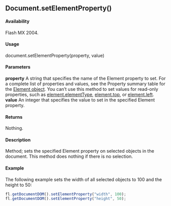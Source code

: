 ## Document.setElementProperty()

#### Availability

Flash MX 2004.

#### Usage

document.setElementProperty(property, value)

#### Parameters

**property** A string that specifies the name of the Element property to set. For a complete list of properties and values, see the Property summary table for the [Element object](../Element_object/element_summary.md).
You can’t use this method to set values for read-only properties, such as [element.elementType](../Element_object/element1.md), [element.top](../Element_object/elemen22.md), or
[element.left](../Element_object/element8.md).
**value** An integer that specifies the value to set in the specified Element property.

#### Returns

Nothing.

#### Description

Method; sets the specified Element property on selected objects in the document. This method does nothing if there is no selection.

#### Example

The following example sets the width of all selected objects to 100 and the height to 50:

```javascript
fl.getDocumentDOM().setElementProperty("width", 100);
fl.getDocumentDOM().setElementProperty("height", 50);

```